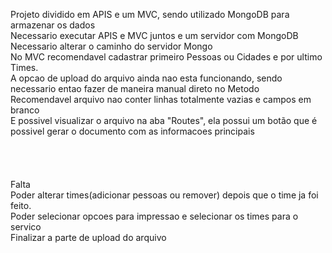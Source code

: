 Projeto dividido em APIS e um MVC, sendo utilizado MongoDB para armazenar os dados <br>
Necessario executar APIS e MVC juntos e um servidor com MongoDB <br>
Necessario alterar o caminho do servidor Mongo <br>
No MVC recomendavel cadastrar primeiro Pessoas ou Cidades e por ultimo Times.<br>
A opcao de upload do arquivo ainda nao esta funcionando, sendo necessario entao fazer de maneira manual direto no Metodo<br>
Recomendavel arquivo nao conter linhas totalmente vazias e campos em branco <br>
E possivel visualizar o arquivo na aba "Routes", ela possui um botão que é possivel gerar o documento com as informacoes principais<br>
<br>
<br>
<br>
<br>
Falta<br>
Poder alterar times(adicionar pessoas ou remover) depois que o time ja foi feito.<br>
Poder selecionar opcoes para impressao e selecionar os times para o servico<br>
Finalizar a parte de upload do arquivo<br>
